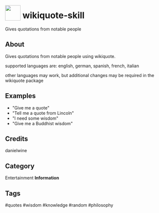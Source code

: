 # <img src='https://rawgithub.com/FortAwesome/Font-Awesome/master/advanced-options/raw-svg/solid/quote-right.svg' card_color='#000000' width='50' height='50' style='vertical-align:bottom'/> wikiquote-skill
Gives quotations from notable people

## About 
Gives quotations from notable people using wikiquote.

supported languages are: english, german, spanish, french, italian

other languages may work, but additional changes may be required in the wikiquote package

## Examples 
* "Give me a quote"
* "Tell me a quote from Lincoln"
* "I need some wisdom"
* "Give me a Buddhist wisdom"

## Credits 
danielwine

## Category
Entertainment
**Information**

## Tags
#quotes
#wisdom
#knowledge
#random
#philosophy
